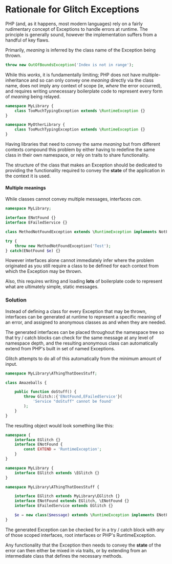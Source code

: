# Rationale for Glitch Exceptions
PHP (and, as it happens, most modern languages) rely on a fairly rudimentary concept of Exceptions to handle errors at runtime. The principle is generally sound, however the implementation suffers from a handful of key flaws.

Primarily, _meaning_ is inferred by the class name of the Exception being thrown.

```php
throw new OutOfBoundsException('Index is not in range');
```

While this _works_, it is fundamentally limiting; PHP does not have multiple-inheritance and so can only convey one _meaning_ directly via the class name, does not imply any context of scope (ie, _where_ the error occurred), and requires writing unnecessary boilerplate code to represent every form of _meaning_ being relayed.

```php
namespace MyLibrary {
    class TooMuchTypingException extends \RuntimeException {}
}

namespace MyOtherLibrary {
    class TooMuchTypingException extends \RuntimeException {}
}
```

Having libraries that need to convey the same _meaning_ but from different contexts compound this problem by either having to redefine the same class in their own namespace, or rely on traits to share functionality.

The structure of the class that makes an Exception should be dedicated to providing the functionality required to convey the **state** of the application in the context it is used.


#### Multiple meanings
While classes cannot convey multiple messages, interfaces _can_.

```php
namespace MyLibrary;

interface ENotFound {}
interface EFailedService {}

class MethodNotFoundException extends \RuntimeException implements NotFoundError, FailedServiceError {}

try {
    throw new MethodNotFoundException('Test');
} catch(ENotFound $e) {}
```

However interfaces alone cannot immediately infer where the problem originated as you still require a class to be defined for each context from which the Exception may be thrown.

Also, this requires writing and loading **lots** of boilerplate code to represent what are ultimately simple, static messages.


### Solution
Instead of defining a class for every Exception that may be thrown, interfaces can be generated at runtime to represent a specific meaning of an error, and assigned to anonymous classes as and when they are needed.

The generated interfaces can be placed throughout the namespace tree so that try / catch blocks can check for the same message at any level of namespace depth, and the resulting anonymous class can automatically extend from PHP's built in set of named Exceptions.

Glitch attempts to do all of this automatically from the minimum amount of input.

```php
namespace MyLibrary\AThingThatDoesStuff;

class Amazeballs {

    public function doStuff() {
        throw Glitch::{'ENotFound,EFailedService'}(
            'Service "doStuff" cannot be found'
        );
    }
}
```

The resulting object would look something like this:

```php
namespace {
    interface EGlitch {}
    interface ENotFound {
        const EXTEND = 'RuntimeException';
    }
}

namespace MyLibrary {
    interface EGlitch extends \EGlitch {}
}

namespace MyLibrary\AThingThatDoesStuff {

    interface EGlitch extends MyLibrary\EGlitch {}
    interface ENotFound extends EGlitch, \ENotFound {}
    interface EFailedService extends EGlitch {}

    $e = new class($message) extends \RuntimeException implements ENotFound,EFailedService {}
}
```

The generated Exception can be checked for in a try / catch block with _any_ of those scoped interfaces, root interfaces or PHP's RuntimeException.

Any functionality that the Exception then needs to convey the **state** of the error can then either be mixed in via traits, or by extending from an intermediate class that defines the necessary methods.
